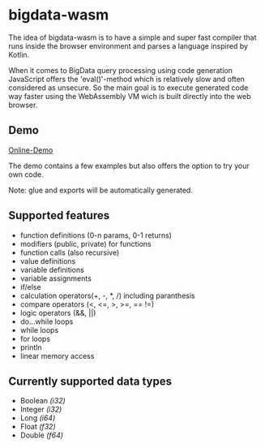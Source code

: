 # bigdata-wasm
The idea of bigdata-wasm is to have a simple and super fast compiler that runs inside the browser environment and parses a language inspired by Kotlin.

When it comes to BigData query processing using code generation JavaScript offers the 'eval()'-method which is relatively slow and often considered as unsecure.
So the main goal is to execute generated code way faster using the WebAssembly VM wich is built directly into the web browser.

## Demo
[Online-Demo](https://rawgit.com/nr23730/bigdata-wasm/master/index.html)

The demo contains a few examples but also offers the option to try your own code.

Note: glue and exports will be automatically generated.

## Supported features

- function definitions (0-n params, 0-1 returns)
- modifiers (public, private) for functions
- function calls (also recursive)
- value definitions
- variable definitions
- variable assignments
- if/else
- calculation operators(+, -, *, /) including paranthesis
- compare operators (<, <=, >, >=, == !=)
- logic operators (&&,  ||)
- do...while loops
- while loops
- for loops
- println
- linear memory access

## Currently supported data types

- Boolean *(i32)*
- Integer *(i32)*
- Long *(i64)*
- Float *(f32)*
- Double *(f64)*

